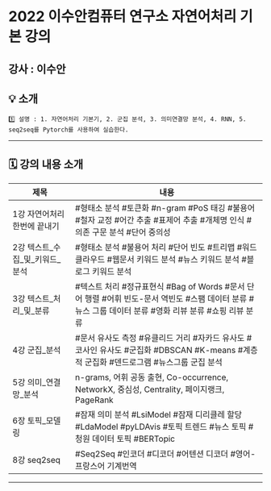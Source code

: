 # 2022 이수안컴퓨터 연구소 자연어처리 기본 강의

## 강사 : 이수안

## 💡 소개
```
1️⃣ 설명 : 1. 자연어처리 기본기, 2. 군집 분석, 3. 의미연결망 분석, 4. RNN, 5. seq2seq를 Pytorch를 사용하여 실습한다.

```

---
## 🗓️ 강의 내용 소개

|제목|내용|
|---|---|
|1강 자연어처리 한번에 끝내기|#형태소 분석 #토큰화 #n-gram #PoS 태깅 #불용어 #철자 교정 #어간 추출 #표제어 추출 #개체명 인식 #의존 구문 분석 #단어 중의성|
|2강 텍스트_수집_및_키워드_분석|#형태소 분석 #불용어 처리 #단어 빈도 #트리맵 #워드클라우드 #웹문서 키워드 분석 #뉴스 키워드 분석 #블로그 키워드 분석|
|3강 텍스트_처리_및_분류|#텍스트 처리 #정규표현식 #Bag of Words #문서 단어 행렬 #어휘 빈도-문서 역빈도 #스팸 데이터 분류 #뉴스 그룹 데이터 분류 #영화 리뷰 분류 #쇼핑 리뷰 분류|
|4강 군집_분석|#문서 유사도 측정 #유클리드 거리 #자카드 유사도 #코사인 유사도 #군집화 #DBSCAN #K-means #계층적 군집화 #덴드로그램 #뉴스그룹 군집 분석|
|5강 의미_연결망_분석|n-grams, 어휘 공동 출현, Co-occurrence, NetworkX, 중심성, Centrality, 페이지랭크, PageRank|
|6장 토픽_모델링|#잠재 의미 분석 #LsiModel #잠재 디리클레 할당 #LdaModel #pyLDAvis #토픽 트렌드 #뉴스 토픽 #청원 데이터 토픽 #BERTopic|
|8강 seq2seq|#Seq2Seq #인코더 #디코더 #어텐션 디코더 #영어-프랑스어 기계번역|

---
